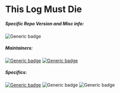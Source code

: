 # This Log Must Die

##### Specific Repo Version and Misc info:
![Generic badge](https://img.shields.io/badge/Current_Project_Status-Pre_Alpha-purple.svg)

##### Maintainers:
[![Generic badge](https://img.shields.io/badge/Maintainer-braddevans-red.svg)](https://github.com/braddevans/)
[![Generic badge](https://img.shields.io/badge/Old_Maintainer-ThisIsAreku-Black.svg)](https://github.com/ThisIsAreku/)

##### Specifics:
[![Generic badge](https://img.shields.io/badge/Java-1.8-blue.svg)](https://www.oracle.com/java/technologies/javase/javase8-archive-downloads.html)
![Generic badge](https://img.shields.io/badge/Current_Version-1.0.1-orange.svg)
![Generic badge](https://img.shields.io/badge/Bukkit_Versions-1.5.2_<=_1.15.*-green.svg)


##